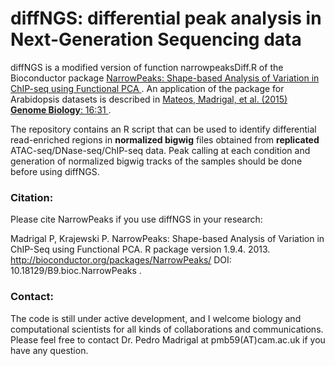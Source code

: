 # diffNGS: differential peak analysis in Next-Generation Sequencing data

diffNGS is a modified version of function narrowpeaksDiff.R of the Bioconductor package <a href="http://bioconductor.org/packages/devel/bioc/html/NarrowPeaks.html">
NarrowPeaks: Shape-based Analysis of Variation in ChIP-seq using Functional PCA </a>. An application of the package for Arabidopsis datasets is described in <a href="http://genomebiology.biomedcentral.com/articles/10.1186/s13059-015-0597-1"> Mateos, Madrigal, et al. (2015) **Genome Biology**: 16:31 </a>. 

The repository contains an R script that can be used to identify differential read-enriched regions in **normalized bigwig** files obtained from **replicated** ATAC-seq/DNase-seq/ChIP-seq data. Peak calling at each condition and generation of normalized bigwig tracks of the samples should be done before using diffNGS. 





<h3>Citation:</h3> 
Please cite NarrowPeaks if you use diffNGS in your research:


Madrigal P, Krajewski P. NarrowPeaks: Shape-based Analysis of Variation in ChIP-Seq using Functional PCA. R package version 1.9.4. 2013. <a href="http://bioconductor.org/packages/NarrowPeaks/"> http://bioconductor.org/packages/NarrowPeaks/ DOI: 10.18129/B9.bioc.NarrowPeaks </a>.

<h3>Contact:</h3> 
The code is still under active development, and I welcome biology and computational scientists for all kinds of collaborations and communications. Please feel free to contact Dr. Pedro Madrigal at pmb59(AT)cam.ac.uk if you have any question.



